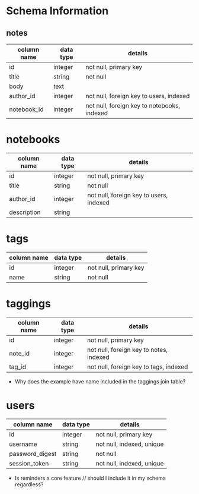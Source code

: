 # Schema Information


## notes
column name | data type | details
------------|-----------|-----------------------
id          | integer   | not null, primary key
title       | string    | not null
body        | text      |
author_id   | integer   | not null, foreign key to users, indexed
notebook_id | integer   | not null, foreign key to notebooks, indexed

# notebooks
column name | data type | details
------------|-----------|-----------------------
id          | integer   | not null, primary key
title       | string    | not null
author_id   | integer   | not null, foreign key to users, indexed
description | string    |

# tags
column name | data type | details
------------|-----------|-----------------------
id          | integer   | not null, primary key
name        | string    | not null

# taggings

column name | data type | details
------------|-----------|-----------------------
id          | integer   | not null, primary key
note_id     | integer   | not null, foreign key to notes, indexed
tag_id      | integer   | not null, foreign key to tags, indexed

* Why does the example have name included in the taggings join table?

# users

column name     | data type | details
----------------|-----------|-----------------------
id              | integer   | not null, primary key
username        | string    | not null, indexed, unique
password_digest | string    | not null        
session_token   | string    | not null, indexed, unique

* Is reminders a core feature // should I include it in my schema regardless?
